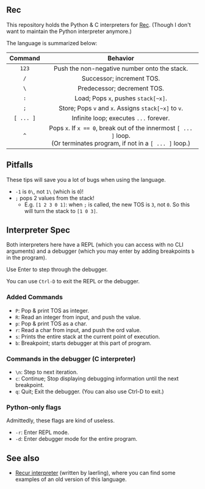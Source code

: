 ## Rec
This repository holds the Python & C interpreters for [Rec](https://esolangs.org/wiki/Rec). (Though I don't want to maintain the Python interpreter anymore.)

The language is summarized below:

|Command|Behavior|
|:--:| :--:|
|`123`| Push the non-negative number onto the stack.|
|`/`| Successor; increment TOS. |
|`\`| Predecessor; decrement TOS.|
|`:`| Load; Pops `x`, pushes `stack[~x]`. |
|`;`| Store; Pops `v` and `x`. Assigns `stack[~x]` to `v`.|
|`[ ... ]`| Infinite loop; executes <code>...</code> forever. |
|`^`| Pops `x`. If `x == 0`, break out of the innermost `[ ... ]` loop. <br>(Or terminates program, if not in a `[ ... ]` loop.) |

## Pitfalls
These tips will save you a lot of bugs when using the language.

* `-1` is `0\`, not `1\` (which is `0`)!
* `;` pops 2 values from the stack!
  * E.g. `[1 2 3 0 1]`: when `;` is called, the new TOS is `3`, not `0`. So this will turn the stack to `[1 0 3]`.

## Interpreter Spec
Both interpreters here have a REPL (which you can access with no CLI arguments) and a debugger (which you may enter by adding breakpoints `b` in the program).

Use Enter to step through the debugger.

You can use <code>Ctrl-D</code> to exit the REPL or the debugger.

### Added Commands
* `P`: Pop & print TOS as integer.
* `R`: Read an integer from input, and push the value.
* `p`: Pop & print TOS as a char.
* `r`: Read a char from input, and push the ord value.
* `s`: Prints the entire stack at the current point of execution.
* `b`: Breakpoint; starts debugger at this part of program.

### Commands in the debugger (C interpreter)
* `\n`: Step to next iteration.
* `c`: Continue; Stop displaying debugging information until the next breakpoint.
* `q`: Quit; Exit the debugger. (You can also use Ctrl-D to exit.)

### Python-only flags
Admittedly, these flags are kind of useless.
* `-r`: Enter REPL mode.
* `-d`: Enter debugger mode for the entire program.

## See also
* [Recur interpreter](https://github.com/laerling/recur/) (written by laerling), where you can find some examples of an old version of this language.
